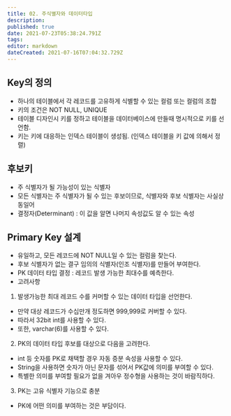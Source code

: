 ```yaml
---
title: 02. 주식별자와 데이터타입
description: 
published: true
date: 2021-07-23T05:38:24.791Z
tags: 
editor: markdown
dateCreated: 2021-07-16T07:04:32.729Z
---
```


## Key의 정의	
- 하나의 테이블에서 각 레코드를 고유하게 식별할 수 있는 컬럼 또는 컬럼의 조합
- 키의 조건은 NOT NULL, UNIQUE
- 테이블 디자인시 키를 정하고 테이블을 데이터베이스에 만들때 명시적으로 키를 선언함.
- 키는 키에 대응하는 인덱스 테이블이 생성됨.
(인덱스 테이블을 키 값에 의해서 정렬)

## 후보키
- 주 식별자가 될 가능성이 있는 식별자
- 모든 식별자는 주 식별자가 될 수 있는 후보이므로, 식별자와 후보 식별자는 사실상 동일어
- 결정자(Determinant) : 이 값을 알면 나머지 속성값도 알 수 있는 속성

## Primary Key 설계
- 유일하고, 모든 레코드에 NOT NULL일 수 있는 컬럼을 찾는다.
- 후보 식별자가 없는 결구 임의의 식별자(인조 식별자)를 만들어 부여한다.
- PK 데이터 타입 결정 : 레코드 발생 가능한 최대수를 예측한다.
- 고려사항
1. 발생가능한 최대 레코드 수를 커머할 수 있는 데이터 타입을 선언한다.
- 만약 대상 레코드가 수십만개 정도하면 999,999로 커버할 수 있다.
- 따라서 32bit int를 사용할 수 있다.
- 또한, varchar(6)를 사용할 수 있다.

2. PK의 데이터 타입 후보를 대상으로 다음을 고려한다.
- int 등 숫자를 PK로 채택할 경우 자동 증분 속성을 사용할 수 있다.
- String을 사용하면 숫자가 아닌 문자를 섞어서 PK값에 의미를 부여할 수 있다.
- 특별한 의미를 부여할 필요가 없을 겨아우 정수형을 사용하는 것이 바람직하다.

3. PK는 고유 식별자 기능으로 충분
- PK에 어떤 의미를 부여하는 것은 부담이다.
